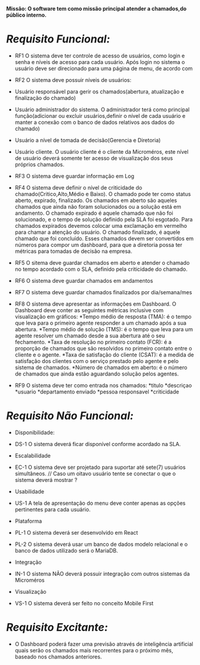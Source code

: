 **Missão: O software tem como missão principal atender a chamados,do público interno.**

# *Requisito Funcional:*
* RF1 O sistema deve ter controle de acesso de usuários, como login e senha e níveis de acesso para cada usuário. Após login no sistema o usuário deve ser direcionado para uma página de menu, de acordo com 
* RF2 O sistema deve possuir níveis de usuários:
* Usuário responsável para gerir os chamados(abertura, atualização e finalização do chamado)
* Usuário administrador do sistema. O administrador terá como principal função(adicionar ou excluir usuários,definir o nível de cada usuário e manter a conexão com o banco de dados relativos aos dados do chamado)
* Usuário a nível de tomada de decisão(Gerencia e Diretoria)
* Usuário cliente. O usuário cliente é o cliente da Microméros, este nível de usuário deverá somente ter acesso de visualização dos seus próprios chamados. 
* RF3 O sistema deve guardar informação em Log
* RF4 O sistema deve definir o nível de criticidade do chamado(Critico,Alto,Médio e Baixo). O chamado pode ter como status aberto, expirado, finalizado. Os chamados em aberto são aqueles chamados que ainda não foram solucionados ou a solução está em andamento. O chamado expirado é aquele chamado que não foi solucionado, e o tempo de solução definido pela SLA foi esgotado. Para chamados expirados devemos colocar uma exclamação em vermelho para chamar a atenção do usuário. O chamado finalizado, é aquele chamado que foi concluído. Esses chamados devem ser convertidos em números para compor um dashboard, para que a diretoria possa ter métricas para tomadas de decisão na empresa.
* RF5 O sitema deve guardar chamados em aberto e atender o chamado no tempo acordado com o SLA, definido pela criticidade do chamado.
* RF6 O sistema deve guardar chamados em andamentos
* RF7 O sistema deve guardar chamados finalizados por dia/semana/mes
* RF8 O sistema deve apresentar as informações em Dashboard. O Dashboard deve conter as seguintes métricas inclusive com visualização em gráficos:
*Tempo médio de resposta (TMA): é o tempo que leva para o primeiro agente responder a um chamado após a sua abertura.
*Tempo médio de solução (TMS): é o tempo que leva para um agente resolver um chamado desde a sua abertura até o seu fechamento.
*Taxa de resolução no primeiro contato (FCR): é a proporção de chamados que são resolvidos no primeiro contato entre o cliente e o agente.
*Taxa de satisfação do cliente (CSAT): é a medida de satisfação dos clientes com o serviço prestado pelo agente e pelo sistema de chamados.
*Número de chamados em aberto: é o número de chamados que ainda estão aguardando solução pelos agentes.

* RF9 O sistema deve ter como entrada nos chamados: 
*titulo
*descriçao
*usuario
*departamento enviado
*pessoa responsavel
*criticidade


# *Requisito Não Funcional:*

* Disponibilidade:
* DS-1 O sistema deverá ficar disponível conforme acordado na SLA.

* Escalabilidade
* EC-1 O sistema deve ser projetado para suportar até sete(7) usuários simultâneos. // Caso um oitavo usuário tente se conectar o que o sistema deverá mostrar ?

* Usabilidade
* US-1 A tela de apresentação do menu deve conter apenas as opções pertinentes para cada usuário.

* Plataforma
* PL-1 O sistema deverá ser desenvolvido em React
* PL-2 O sistema deverá usar um banco de dados modelo relacional e o banco de dados utilizado será o MariaDB.  

* Integração
* IN-1 O sistema NÃO deverá possuir integração com outros sistemas da Microméros

* Visualização
* VS-1 O sistema deverá ser feito no conceito Mobile First


# *Requisito Excitante:*

* O Dashboard poderá fazer uma previsão através de inteligência artificial quais serão os chamados mais recorrentes para o próximo mês, baseado nos chamados anteriores.